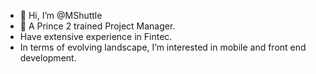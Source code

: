 - 👋 Hi, I’m @MShuttle
- 👀 A Prince 2 trained Project Manager.
-   Have extensive experience in Fintec.
-   In terms of evolving landscape, I’m interested in mobile and front end development.


<!---
MShuttle/MShuttle is a ✨ special ✨ repository because its `README.md` (this file) appears on your GitHub profile.
You can click the Preview link to take a look at your changes.
--->
